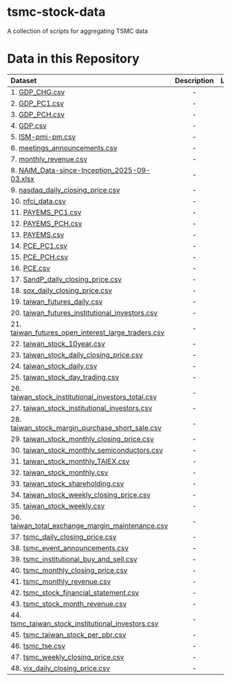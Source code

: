 # tsmc-stock-data
A collection of scripts for aggregating TSMC data

# Data in this Repository 
| Dataset | Description | Link | Code |
| :------- | :------: | :------: | -------: |
 | 1. [GDP_CHG.csv](https://github.com/Russell-Shean/tsmc-stock-data/blob/main/data/tsmc/GDP_CHG.csv) | -  | -  | -  |
 | 2. [GDP_PC1.csv](https://github.com/Russell-Shean/tsmc-stock-data/blob/main/data/tsmc/GDP_PC1.csv) | -  | -  | -  |
 | 3. [GDP_PCH.csv](https://github.com/Russell-Shean/tsmc-stock-data/blob/main/data/tsmc/GDP_PCH.csv) | -  | -  | -  |
 | 4. [GDP.csv](https://github.com/Russell-Shean/tsmc-stock-data/blob/main/data/tsmc/GDP.csv) | -  | -  | -  |
 | 5. [ISM-pmi-pm.csv](https://github.com/Russell-Shean/tsmc-stock-data/blob/main/data/tsmc/ISM-pmi-pm.csv) | -  | -  | -  |
 | 6. [meetings_announcements.csv](https://github.com/Russell-Shean/tsmc-stock-data/blob/main/data/tsmc/meetings_announcements.csv) | -  | -  | -  |
 | 7. [monthly_revenue.csv](https://github.com/Russell-Shean/tsmc-stock-data/blob/main/data/tsmc/monthly_revenue.csv) | -  | -  | -  |
 | 8. [NAIM_Data-since-Inception_2025-09-03.xlsx](https://github.com/Russell-Shean/tsmc-stock-data/blob/main/data/tsmc/NAIM_Data-since-Inception_2025-09-03.xlsx) | -  | -  | -  |
 | 9. [nasdaq_daily_closing_price.csv](https://github.com/Russell-Shean/tsmc-stock-data/blob/main/data/tsmc/nasdaq_daily_closing_price.csv) | -  | -  | -  |
 | 10. [nfci_data.csv](https://github.com/Russell-Shean/tsmc-stock-data/blob/main/data/tsmc/nfci_data.csv) | -  | -  | -  |
 | 11. [PAYEMS_PC1.csv](https://github.com/Russell-Shean/tsmc-stock-data/blob/main/data/tsmc/PAYEMS_PC1.csv) | -  | -  | -  |
 | 12. [PAYEMS_PCH.csv](https://github.com/Russell-Shean/tsmc-stock-data/blob/main/data/tsmc/PAYEMS_PCH.csv) | -  | -  | -  |
 | 13. [PAYEMS.csv](https://github.com/Russell-Shean/tsmc-stock-data/blob/main/data/tsmc/PAYEMS.csv) | -  | -  | -  |
 | 14. [PCE_PC1.csv](https://github.com/Russell-Shean/tsmc-stock-data/blob/main/data/tsmc/PCE_PC1.csv) | -  | -  | -  |
 | 15. [PCE_PCH.csv](https://github.com/Russell-Shean/tsmc-stock-data/blob/main/data/tsmc/PCE_PCH.csv) | -  | -  | -  |
 | 16. [PCE.csv](https://github.com/Russell-Shean/tsmc-stock-data/blob/main/data/tsmc/PCE.csv) | -  | -  | -  |
 | 17. [SandP_daily_closing_price.csv](https://github.com/Russell-Shean/tsmc-stock-data/blob/main/data/tsmc/SandP_daily_closing_price.csv) | -  | -  | -  |
 | 18. [sox_daily_closing_price.csv](https://github.com/Russell-Shean/tsmc-stock-data/blob/main/data/tsmc/sox_daily_closing_price.csv) | -  | -  | -  |
 | 19. [taiwan_futures_daily.csv](https://github.com/Russell-Shean/tsmc-stock-data/blob/main/data/tsmc/taiwan_futures_daily.csv) | -  | -  | -  |
 | 20. [taiwan_futures_institutional_investors.csv](https://github.com/Russell-Shean/tsmc-stock-data/blob/main/data/tsmc/taiwan_futures_institutional_investors.csv) | -  | -  | -  |
 | 21. [taiwan_futures_open_interest_large_traders.csv](https://github.com/Russell-Shean/tsmc-stock-data/blob/main/data/tsmc/taiwan_futures_open_interest_large_traders.csv) | -  | -  | -  |
 | 22. [taiwan_stock_10year.csv](https://github.com/Russell-Shean/tsmc-stock-data/blob/main/data/tsmc/taiwan_stock_10year.csv) | -  | -  | -  |
 | 23. [taiwan_stock_daily_closing_price.csv](https://github.com/Russell-Shean/tsmc-stock-data/blob/main/data/tsmc/taiwan_stock_daily_closing_price.csv) | -  | -  | -  |
 | 24. [taiwan_stock_daily.csv](https://github.com/Russell-Shean/tsmc-stock-data/blob/main/data/tsmc/taiwan_stock_daily.csv) | -  | -  | -  |
 | 25. [taiwan_stock_day_trading.csv](https://github.com/Russell-Shean/tsmc-stock-data/blob/main/data/tsmc/taiwan_stock_day_trading.csv) | -  | -  | -  |
 | 26. [taiwan_stock_institutional_investors_total.csv](https://github.com/Russell-Shean/tsmc-stock-data/blob/main/data/tsmc/taiwan_stock_institutional_investors_total.csv) | -  | -  | -  |
 | 27. [taiwan_stock_institutional_investors.csv](https://github.com/Russell-Shean/tsmc-stock-data/blob/main/data/tsmc/taiwan_stock_institutional_investors.csv) | -  | -  | -  |
 | 28. [taiwan_stock_margin_purchase_short_sale.csv](https://github.com/Russell-Shean/tsmc-stock-data/blob/main/data/tsmc/taiwan_stock_margin_purchase_short_sale.csv) | -  | -  | -  |
 | 29. [taiwan_stock_monthly_closing_price.csv](https://github.com/Russell-Shean/tsmc-stock-data/blob/main/data/tsmc/taiwan_stock_monthly_closing_price.csv) | -  | -  | -  |
 | 30. [taiwan_stock_monthly_semiconductors.csv](https://github.com/Russell-Shean/tsmc-stock-data/blob/main/data/tsmc/taiwan_stock_monthly_semiconductors.csv) | -  | -  | -  |
 | 31. [taiwan_stock_monthly_TAIEX.csv](https://github.com/Russell-Shean/tsmc-stock-data/blob/main/data/tsmc/taiwan_stock_monthly_TAIEX.csv) | -  | -  | -  |
 | 32. [taiwan_stock_monthly.csv](https://github.com/Russell-Shean/tsmc-stock-data/blob/main/data/tsmc/taiwan_stock_monthly.csv) | -  | -  | -  |
 | 33. [taiwan_stock_shareholding.csv](https://github.com/Russell-Shean/tsmc-stock-data/blob/main/data/tsmc/taiwan_stock_shareholding.csv) | -  | -  | -  |
 | 34. [taiwan_stock_weekly_closing_price.csv](https://github.com/Russell-Shean/tsmc-stock-data/blob/main/data/tsmc/taiwan_stock_weekly_closing_price.csv) | -  | -  | -  |
 | 35. [taiwan_stock_weekly.csv](https://github.com/Russell-Shean/tsmc-stock-data/blob/main/data/tsmc/taiwan_stock_weekly.csv) | -  | -  | -  |
 | 36. [taiwan_total_exchange_margin_maintenance.csv](https://github.com/Russell-Shean/tsmc-stock-data/blob/main/data/tsmc/taiwan_total_exchange_margin_maintenance.csv) | -  | -  | -  |
 | 37. [tsmc_daily_closing_price.csv](https://github.com/Russell-Shean/tsmc-stock-data/blob/main/data/tsmc/tsmc_daily_closing_price.csv) | -  | -  | -  |
 | 38. [tsmc_event_announcements.csv](https://github.com/Russell-Shean/tsmc-stock-data/blob/main/data/tsmc/tsmc_event_announcements.csv) | -  | -  | -  |
 | 39. [tsmc_institutional_buy_and_sell.csv](https://github.com/Russell-Shean/tsmc-stock-data/blob/main/data/tsmc/tsmc_institutional_buy_and_sell.csv) | -  | -  | -  |
 | 40. [tsmc_monthly_closing_price.csv](https://github.com/Russell-Shean/tsmc-stock-data/blob/main/data/tsmc/tsmc_monthly_closing_price.csv) | -  | -  | -  |
 | 41. [tsmc_monthly_revenue.csv](https://github.com/Russell-Shean/tsmc-stock-data/blob/main/data/tsmc/tsmc_monthly_revenue.csv) | -  | -  | -  |
 | 42. [tsmc_stock_financial_statement.csv](https://github.com/Russell-Shean/tsmc-stock-data/blob/main/data/tsmc/tsmc_stock_financial_statement.csv) | -  | -  | -  |
 | 43. [tsmc_stock_month_revenue.csv](https://github.com/Russell-Shean/tsmc-stock-data/blob/main/data/tsmc/tsmc_stock_month_revenue.csv) | -  | -  | -  |
 | 44. [tsmc_taiwan_stock_institutional_investors.csv](https://github.com/Russell-Shean/tsmc-stock-data/blob/main/data/tsmc/tsmc_taiwan_stock_institutional_investors.csv) | -  | -  | -  |
 | 45. [tsmc_taiwan_stock_per_pbr.csv](https://github.com/Russell-Shean/tsmc-stock-data/blob/main/data/tsmc/tsmc_taiwan_stock_per_pbr.csv) | -  | -  | -  |
 | 46. [tsmc_tse.csv](https://github.com/Russell-Shean/tsmc-stock-data/blob/main/data/tsmc/tsmc_tse.csv) | -  | -  | -  |
 | 47. [tsmc_weekly_closing_price.csv](https://github.com/Russell-Shean/tsmc-stock-data/blob/main/data/tsmc/tsmc_weekly_closing_price.csv) | -  | -  | -  |
 | 48. [vix_daily_closing_price.csv](https://github.com/Russell-Shean/tsmc-stock-data/blob/main/data/tsmc/vix_daily_closing_price.csv) | -  | -  | -  |